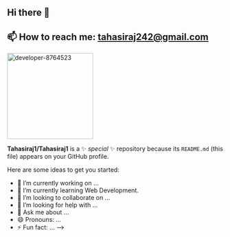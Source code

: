 ## Hi there 👋
## 📫 How to reach me: tahasiraj242@gmail.com
<img src="https://github.com/user-attachments/assets/8e1f118f-30c7-4ead-9ce0-4a537a1bfde4" alt="developer-8764523" height="200" />


**Tahasiraj1/Tahasiraj1** is a ✨ _special_ ✨ repository because its `README.md` (this file) appears on your GitHub profile.

Here are some ideas to get you started:

- 🔭 I’m currently working on ...
- 🌱 I’m currently learning Web Development.
- 👯 I’m looking to collaborate on ...
- 🤔 I’m looking for help with ...
- 💬 Ask me about ...
- 😄 Pronouns: ...
- ⚡ Fun fact: ...
-->

